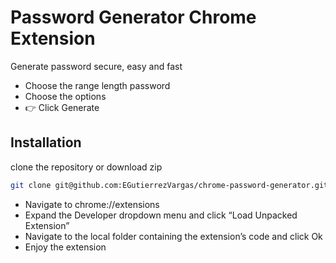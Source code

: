 # Password Generator Chrome Extension

Generate password secure, easy and fast

- Choose the range length password
- Choose the options
- 👉 Click Generate

## Installation

clone the repository or download zip

```sh
git clone git@github.com:EGutierrezVargas/chrome-password-generator.git
```

- Navigate to chrome://extensions
- Expand the Developer dropdown menu and click “Load Unpacked Extension”
- Navigate to the local folder containing the extension’s code and click Ok
- Enjoy the extension
